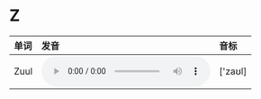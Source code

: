 
# Z

| 单词  | 发音 | 音标 |
| :-- | :-- | :-- |
| Zuul | <audio :src="$withBase('/audio/Zuul.mp3')" controls="controls" controlslist="nodownload"></audio> | ['zaʊl] |

